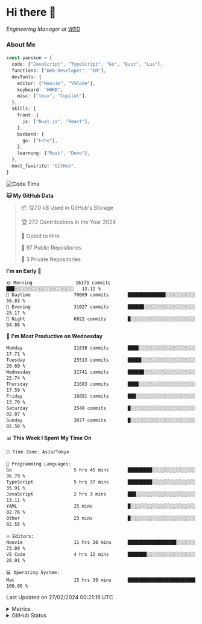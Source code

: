 # Hi there&nbsp;:wave:

<!-- ![Alt text](https://spotify-recently-played-readme.vercel.app/api?user=31kynbuubkiu3r4qh4hjuaglhfay) -->

_Engineering Manager at [WED](https://github.com/wedinc)_

### About Me

```ts
const yanskun = {
  code: ["JavaScript", "TypeScript", "Go", "Rust", "Lua"],
  functions: ["Web Developer", "EM"],
  devTools: {
    editor: ["Neovim", "VSCode"],
    keyboard: "HHKB",
    misc: ["tmux", "Copilot"],
  },
  skills: {
    front: {
      js: ["Nuxt.js", "React"],
    },
    backend: {
      go: ["Echo"],
    },
    learning: ["Rust", "Deno"],
  },
  most_favirite: "GitHub",
}
```

<!--START_SECTION:waka-->
![Code Time](http://img.shields.io/badge/Code%20Time-704%20hrs%2041%20mins-blue)

**🐱 My GitHub Data** 

> 📦 127.0 kB Used in GitHub's Storage 
 > 
> 🏆 272 Contributions in the Year 2024
 > 
> 💼 Opted to Hire
 > 
> 📜 97 Public Repositories 
 > 
> 🔑 3 Private Repositories 
 > 
**I'm an Early 🐤** 

```text
🌞 Morning                16173 commits       ███░░░░░░░░░░░░░░░░░░░░░░   13.12 % 
🌆 Daytime                70069 commits       ██████████████░░░░░░░░░░░   56.83 % 
🌃 Evening                31027 commits       ██████░░░░░░░░░░░░░░░░░░░   25.17 % 
🌙 Night                  6022 commits        █░░░░░░░░░░░░░░░░░░░░░░░░   04.88 % 
```
📅 **I'm Most Productive on Wednesday** 

```text
Monday                   21838 commits       ████░░░░░░░░░░░░░░░░░░░░░   17.71 % 
Tuesday                  25513 commits       █████░░░░░░░░░░░░░░░░░░░░   20.69 % 
Wednesday                31741 commits       ██████░░░░░░░░░░░░░░░░░░░   25.74 % 
Thursday                 21683 commits       ████░░░░░░░░░░░░░░░░░░░░░   17.59 % 
Friday                   16891 commits       ███░░░░░░░░░░░░░░░░░░░░░░   13.70 % 
Saturday                 2548 commits        █░░░░░░░░░░░░░░░░░░░░░░░░   02.07 % 
Sunday                   3077 commits        █░░░░░░░░░░░░░░░░░░░░░░░░   02.50 % 
```


📊 **This Week I Spent My Time On** 

```text
🕑︎ Time Zone: Asia/Tokyo

💬 Programming Languages: 
Go                       5 hrs 45 mins       █████████░░░░░░░░░░░░░░░░   36.79 % 
TypeScript               5 hrs 37 mins       █████████░░░░░░░░░░░░░░░░   35.91 % 
JavaScript               2 hrs 3 mins        ███░░░░░░░░░░░░░░░░░░░░░░   13.11 % 
YAML                     25 mins             █░░░░░░░░░░░░░░░░░░░░░░░░   02.76 % 
Other                    23 mins             █░░░░░░░░░░░░░░░░░░░░░░░░   02.55 % 

🔥 Editors: 
Neovim                   11 hrs 26 mins      ██████████████████░░░░░░░   73.09 % 
VS Code                  4 hrs 12 mins       ███████░░░░░░░░░░░░░░░░░░   26.91 % 

💻 Operating System: 
Mac                      15 hrs 39 mins      █████████████████████████   100.00 % 
```


 Last Updated on 27/02/2024 00:21:19 UTC
<!--END_SECTION:waka-->

<details>
  <summary>Metrics</summary>
  <img src="https://github.com/yanskun/yanskun/blob/main/github-metrics.svg" alt="Metrics">
</details>

<details>
  <summary>GitHub Status</summary>
  <picture>
    <source media="(prefers-color-scheme: dark)" srcset="https://raw.githubusercontent.com/yanskun/yanskun/master/profile-summary-card-output/nord_dark/0-profile-details.svg">
   <img src="https://raw.githubusercontent.com/yanskun/yanskun/master/profile-summary-card-output/default/0-profile-details.svg">
  </picture>
  <br>
  <picture>
    <source media="(prefers-color-scheme: dark)" srcset="https://raw.githubusercontent.com/yanskun/yanskun/master/profile-summary-card-output/nord_dark/1-repos-per-language.svg">
   <img src="https://raw.githubusercontent.com/yanskun/yanskun/master/profile-summary-card-output/default/1-repos-per-language.svg">
  </picture>
  <picture>
    <source media="(prefers-color-scheme: dark)" srcset="https://raw.githubusercontent.com/yanskun/yanskun/master/profile-summary-card-output/nord_dark/2-most-commit-language.svg">
   <img src="https://raw.githubusercontent.com/yanskun/yanskun/master/profile-summary-card-output/default/2-most-commit-language.svg">
  </picture>
  <br>
  <picture>
    <source media="(prefers-color-scheme: dark)" srcset="https://raw.githubusercontent.com/yanskun/yanskun/master/profile-summary-card-output/nord_dark/3-stats.svg">
   <img src="https://raw.githubusercontent.com/yanskun/yanskun/master/profile-summary-card-output/default/3-stats.svg">
  </picture>
  <picture>
    <source media="(prefers-color-scheme: dark)" srcset="https://raw.githubusercontent.com/yanskun/yanskun/master/profile-summary-card-output/nord_dark/4-productive-time.svg">
   <img src="https://raw.githubusercontent.com/yanskun/yanskun/master/profile-summary-card-output/default/4-productive-time.svg">
  </picture>
</details>
